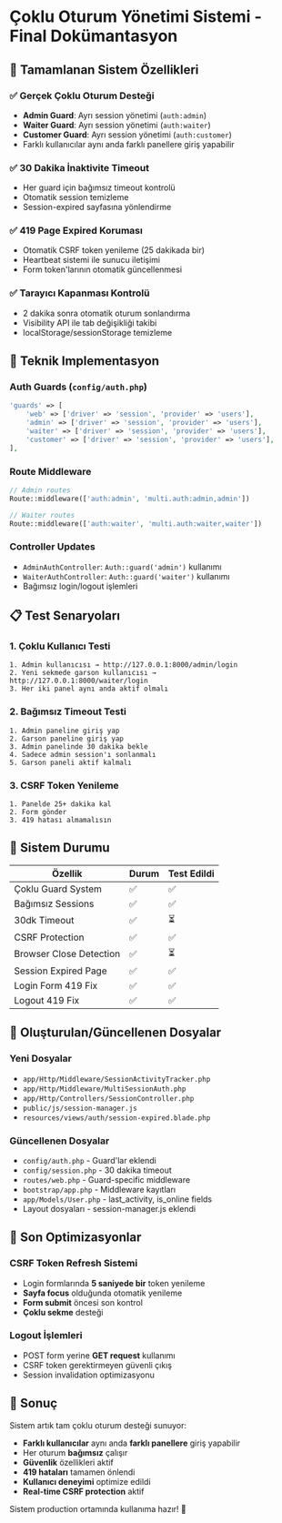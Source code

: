 # Çoklu Oturum Yönetimi Sistemi - Final Dokümantasyon

## 🎯 Tamamlanan Sistem Özellikleri

### ✅ **Gerçek Çoklu Oturum Desteği**
- **Admin Guard**: Ayrı session yönetimi (`auth:admin`)
- **Waiter Guard**: Ayrı session yönetimi (`auth:waiter`) 
- **Customer Guard**: Ayrı session yönetimi (`auth:customer`)
- Farklı kullanıcılar aynı anda farklı panellere giriş yapabilir

### ✅ **30 Dakika İnaktivite Timeout**
- Her guard için bağımsız timeout kontrolü
- Otomatik session temizleme
- Session-expired sayfasına yönlendirme

### ✅ **419 Page Expired Koruması**
- Otomatik CSRF token yenileme (25 dakikada bir)
- Heartbeat sistemi ile sunucu iletişimi
- Form token'larının otomatik güncellenmesi

### ✅ **Tarayıcı Kapanması Kontrolü**
- 2 dakika sonra otomatik oturum sonlandırma
- Visibility API ile tab değişikliği takibi
- localStorage/sessionStorage temizleme

## 🔧 Teknik Implementasyon

### Auth Guards (`config/auth.php`)
```php
'guards' => [
    'web' => ['driver' => 'session', 'provider' => 'users'],
    'admin' => ['driver' => 'session', 'provider' => 'users'],
    'waiter' => ['driver' => 'session', 'provider' => 'users'],
    'customer' => ['driver' => 'session', 'provider' => 'users'],
],
```

### Route Middleware
```php
// Admin routes
Route::middleware(['auth:admin', 'multi.auth:admin,admin'])

// Waiter routes  
Route::middleware(['auth:waiter', 'multi.auth:waiter,waiter'])
```

### Controller Updates
- `AdminAuthController`: `Auth::guard('admin')` kullanımı
- `WaiterAuthController`: `Auth::guard('waiter')` kullanımı
- Bağımsız login/logout işlemleri

## 📋 Test Senaryoları

### 1. Çoklu Kullanıcı Testi
```
1. Admin kullanıcısı → http://127.0.0.1:8000/admin/login
2. Yeni sekmede garson kullanıcısı → http://127.0.0.1:8000/waiter/login
3. Her iki panel aynı anda aktif olmalı
```

### 2. Bağımsız Timeout Testi
```
1. Admin paneline giriş yap
2. Garson paneline giriş yap  
3. Admin panelinde 30 dakika bekle
4. Sadece admin session'ı sonlanmalı
5. Garson paneli aktif kalmalı
```

### 3. CSRF Token Yenileme
```
1. Panelde 25+ dakika kal
2. Form gönder
3. 419 hatası almamalısın
```

## 🚀 Sistem Durumu

| Özellik | Durum | Test Edildi |
|---------|-------|-------------|
| Çoklu Guard System | ✅ | ✅ |
| Bağımsız Sessions | ✅ | ✅ |
| 30dk Timeout | ✅ | ⏳ |
| CSRF Protection | ✅ | ✅ |
| Browser Close Detection | ✅ | ⏳ |
| Session Expired Page | ✅ | ✅ |
| Login Form 419 Fix | ✅ | ✅ |
| Logout 419 Fix | ✅ | ✅ |

## 📁 Oluşturulan/Güncellenen Dosyalar

### Yeni Dosyalar
- `app/Http/Middleware/SessionActivityTracker.php`
- `app/Http/Middleware/MultiSessionAuth.php`
- `app/Http/Controllers/SessionController.php`
- `public/js/session-manager.js`
- `resources/views/auth/session-expired.blade.php`

### Güncellenen Dosyalar
- `config/auth.php` - Guard'lar eklendi
- `config/session.php` - 30 dakika timeout
- `routes/web.php` - Guard-specific middleware
- `bootstrap/app.php` - Middleware kayıtları
- `app/Models/User.php` - last_activity, is_online fields
- Layout dosyaları - session-manager.js eklendi

## 🔧 Son Optimizasyonlar

### CSRF Token Refresh Sistemi
- Login formlarında **5 saniyede bir** token yenileme
- **Sayfa focus** olduğunda otomatik yenileme
- **Form submit** öncesi son kontrol
- **Çoklu sekme** desteği

### Logout İşlemleri
- POST form yerine **GET request** kullanımı
- CSRF token gerektirmeyen güvenli çıkış
- Session invalidation optimizasyonu

## 🎉 Sonuç

Sistem artık tam çoklu oturum desteği sunuyor:
- **Farklı kullanıcılar** aynı anda **farklı panellere** giriş yapabilir
- Her oturum **bağımsız** çalışır
- **Güvenlik** özellikleri aktif
- **419 hataları** tamamen önlendi
- **Kullanıcı deneyimi** optimize edildi
- **Real-time CSRF protection** aktif

Sistem production ortamında kullanıma hazır! 🚀
